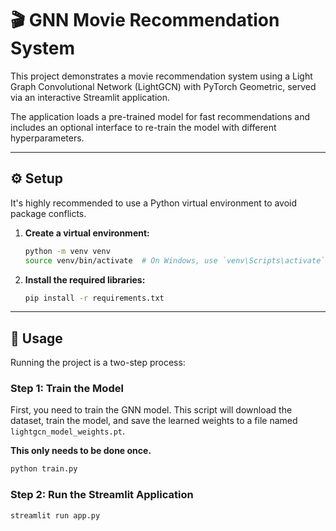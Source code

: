 # 🎬 GNN Movie Recommendation System

This project demonstrates a movie recommendation system using a Light Graph Convolutional Network (LightGCN) with PyTorch Geometric, served via an interactive Streamlit application.

The application loads a pre-trained model for fast recommendations and includes an optional interface to re-train the model with different hyperparameters.

---

## ⚙️ Setup

It's highly recommended to use a Python virtual environment to avoid package conflicts.

1.  **Create a virtual environment:**
    ```bash
    python -m venv venv
    source venv/bin/activate  # On Windows, use `venv\Scripts\activate`
    ```

2.  **Install the required libraries:**
    ```bash
    pip install -r requirements.txt
    ```

---

## 🚀 Usage

Running the project is a two-step process:

### **Step 1: Train the Model**

First, you need to train the GNN model. This script will download the dataset, train the model, and save the learned weights to a file named `lightgcn_model_weights.pt`.

**This only needs to be done once.**

```bash
python train.py
```

### **Step 2: Run the Streamlit Application**
```bash
streamlit run app.py
```
